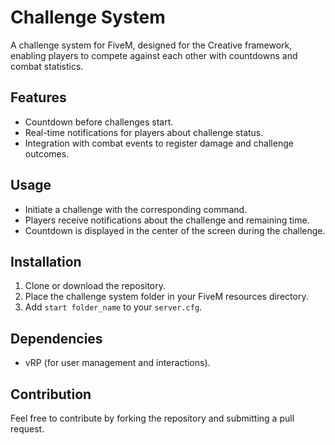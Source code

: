 # Challenge System

A challenge system for FiveM, designed for the Creative framework, enabling players to compete against each other with countdowns and combat statistics.

## Features

- Countdown before challenges start.
- Real-time notifications for players about challenge status.
- Integration with combat events to register damage and challenge outcomes.

## Usage

- Initiate a challenge with the corresponding command.
- Players receive notifications about the challenge and remaining time.
- Countdown is displayed in the center of the screen during the challenge.

## Installation

1. Clone or download the repository.
2. Place the challenge system folder in your FiveM resources directory.
3. Add `start folder_name` to your `server.cfg`.

## Dependencies

- vRP (for user management and interactions).

## Contribution

Feel free to contribute by forking the repository and submitting a pull request.